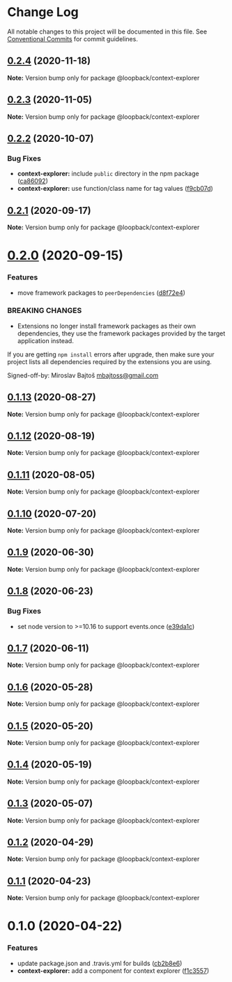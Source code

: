 # Change Log

All notable changes to this project will be documented in this file.
See [Conventional Commits](https://conventionalcommits.org) for commit guidelines.

## [0.2.4](https://github.com/strongloop/loopback-next/compare/@loopback/context-explorer@0.2.3...@loopback/context-explorer@0.2.4) (2020-11-18)

**Note:** Version bump only for package @loopback/context-explorer





## [0.2.3](https://github.com/strongloop/loopback-next/compare/@loopback/context-explorer@0.2.2...@loopback/context-explorer@0.2.3) (2020-11-05)

**Note:** Version bump only for package @loopback/context-explorer





## [0.2.2](https://github.com/strongloop/loopback-next/compare/@loopback/context-explorer@0.2.1...@loopback/context-explorer@0.2.2) (2020-10-07)


### Bug Fixes

* **context-explorer:** include `public` directory in the npm package ([ca86092](https://github.com/strongloop/loopback-next/commit/ca86092f646f38bfb8c557ea8d72117f6e72ad73))
* **context-explorer:** use function/class name for tag values ([f9cb07d](https://github.com/strongloop/loopback-next/commit/f9cb07ddb0deae8e0b6ca77096809406daac6d2f))





## [0.2.1](https://github.com/strongloop/loopback-next/compare/@loopback/context-explorer@0.2.0...@loopback/context-explorer@0.2.1) (2020-09-17)

**Note:** Version bump only for package @loopback/context-explorer





# [0.2.0](https://github.com/strongloop/loopback-next/compare/@loopback/context-explorer@0.1.13...@loopback/context-explorer@0.2.0) (2020-09-15)


### Features

* move framework packages to `peerDependencies` ([d8f72e4](https://github.com/strongloop/loopback-next/commit/d8f72e4e9085aa132bfac3e930f3960042816f2a))


### BREAKING CHANGES

* Extensions no longer install framework packages as
their own dependencies, they use the framework packages provided by the
target application instead.

If you are getting `npm install` errors after upgrade, then make sure
your project lists all dependencies required by the extensions you are
using.

Signed-off-by: Miroslav Bajtoš <mbajtoss@gmail.com>





## [0.1.13](https://github.com/strongloop/loopback-next/compare/@loopback/context-explorer@0.1.12...@loopback/context-explorer@0.1.13) (2020-08-27)

**Note:** Version bump only for package @loopback/context-explorer





## [0.1.12](https://github.com/strongloop/loopback-next/compare/@loopback/context-explorer@0.1.11...@loopback/context-explorer@0.1.12) (2020-08-19)

**Note:** Version bump only for package @loopback/context-explorer





## [0.1.11](https://github.com/strongloop/loopback-next/compare/@loopback/context-explorer@0.1.10...@loopback/context-explorer@0.1.11) (2020-08-05)

**Note:** Version bump only for package @loopback/context-explorer





## [0.1.10](https://github.com/strongloop/loopback-next/compare/@loopback/context-explorer@0.1.9...@loopback/context-explorer@0.1.10) (2020-07-20)

**Note:** Version bump only for package @loopback/context-explorer





## [0.1.9](https://github.com/strongloop/loopback-next/compare/@loopback/context-explorer@0.1.8...@loopback/context-explorer@0.1.9) (2020-06-30)

**Note:** Version bump only for package @loopback/context-explorer





## [0.1.8](https://github.com/strongloop/loopback-next/compare/@loopback/context-explorer@0.1.7...@loopback/context-explorer@0.1.8) (2020-06-23)


### Bug Fixes

* set node version to >=10.16 to support events.once ([e39da1c](https://github.com/strongloop/loopback-next/commit/e39da1ca47728eafaf83c10ce35b09b03b6a4edc))





## [0.1.7](https://github.com/strongloop/loopback-next/compare/@loopback/context-explorer@0.1.6...@loopback/context-explorer@0.1.7) (2020-06-11)

**Note:** Version bump only for package @loopback/context-explorer





## [0.1.6](https://github.com/strongloop/loopback-next/compare/@loopback/context-explorer@0.1.5...@loopback/context-explorer@0.1.6) (2020-05-28)

**Note:** Version bump only for package @loopback/context-explorer





## [0.1.5](https://github.com/strongloop/loopback-next/compare/@loopback/context-explorer@0.1.4...@loopback/context-explorer@0.1.5) (2020-05-20)

**Note:** Version bump only for package @loopback/context-explorer





## [0.1.4](https://github.com/strongloop/loopback-next/compare/@loopback/context-explorer@0.1.3...@loopback/context-explorer@0.1.4) (2020-05-19)

**Note:** Version bump only for package @loopback/context-explorer





## [0.1.3](https://github.com/strongloop/loopback-next/compare/@loopback/context-explorer@0.1.2...@loopback/context-explorer@0.1.3) (2020-05-07)

**Note:** Version bump only for package @loopback/context-explorer





## [0.1.2](https://github.com/strongloop/loopback-next/compare/@loopback/context-explorer@0.1.1...@loopback/context-explorer@0.1.2) (2020-04-29)

**Note:** Version bump only for package @loopback/context-explorer





## [0.1.1](https://github.com/strongloop/loopback-next/compare/@loopback/context-explorer@0.1.0...@loopback/context-explorer@0.1.1) (2020-04-23)

**Note:** Version bump only for package @loopback/context-explorer





# 0.1.0 (2020-04-22)


### Features

* update package.json and .travis.yml for builds ([cb2b8e6](https://github.com/strongloop/loopback-next/commit/cb2b8e6a18616dda7783c0193091039d4e608131))
* **context-explorer:** add a component for context explorer ([f1c3557](https://github.com/strongloop/loopback-next/commit/f1c35574e346be72dec87b3d5fecabf9a7e37212))
